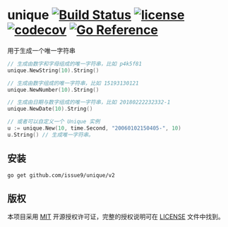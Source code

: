 unique
[![Build Status](https://img.shields.io/endpoint.svg?url=https%3A%2F%2Factions-badge.atrox.dev%2Fissue9%2Funique%2Fbadge%3Fref%3Dmaster&style=flat)](https://actions-badge.atrox.dev/issue9/unique/goto?ref=master)
[![license](https://img.shields.io/badge/license-MIT-brightgreen.svg?style=flat)](https://opensource.org/licenses/MIT)
[![codecov](https://codecov.io/gh/issue9/unique/branch/master/graph/badge.svg)](https://codecov.io/gh/issue9/unique)
[![Go Reference](https://pkg.go.dev/badge/github.com/issue9/unique.svg)](https://pkg.go.dev/github.com/issue9/unique/v2)
======

用于生成一个唯一字符串

```go
// 生成由数字和字母组成的唯一字符串，比如 p4k5f81
unique.NewString(10).String()

// 生成由数字组成的唯一字符串，比如 15193130121
unique.NewNumber(10).String()

// 生成由日期与数字组成的唯一字符串，比如 20180222232332-1
unique.NewDate(10).String()

// 或者可以自定义一个 Unique 实例
u := unique.New(10, time.Second, "20060102150405-", 10)
u.String() // 生成唯一字符串。
```

安装
---

```shell
go get github.com/issue9/unique/v2
```

版权
----

本项目采用 [MIT](https://opensource.org/licenses/MIT) 开源授权许可证，完整的授权说明可在 [LICENSE](LICENSE) 文件中找到。

